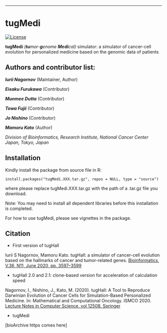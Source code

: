 ------------------------------------------------------------------------

# tugMedi

[![License](https://img.shields.io/badge/License-Nonprofit-orange.svg)](https://github.com/tugHall/tugMedi_open/blob/main/LICENSE.md)

**tugMedi** *(**tu**mor-**g**enome **Medi**cal)* simulator: a simulator of cancer-cell evolution for personalized medicine based on the genomic data of patients

## Authors and contributor list:

***Iurii Nagornov*** (Maintainer, Author)

***Eisaku Furukawa*** (Contributor)

***Munmee Dutta*** (Contributor)

***Towa Fujii*** (Contributor)

***Jo Nishino*** (Contributor)

***Mamoru Kato*** (Author)

*Division of Bioinformatics, Research Institute, National Cancer Center Japan, Tokyo, Japan*

## Installation

Kindly install the package from source file in R:

```         
install.packages("tugMedi.XXX.tar.gz", repos = NULL, type = "source")
```

where please replace tugMedi.XXX.tar.gz with the path of a .tar.gz file you download.

Note: You may need to install all dependent libraries before this installation is completed.

For how to use tugMedi, please see vignettes in the package.

## Citation

-   First version of tugHall

Iurii S Nagornov, Mamoru Kato. tugHall: a simulator of cancer-cell evolution based on the hallmarks of cancer and tumor-related genes. [Bioinformatics, V.36, N11, June 2020, pp. 3597–3599](https://doi.org/10.1093/bioinformatics/btaa182)

-   tugHall 2.0 and 2.1: clone-based version for acceleration of calculation speed

Nagornov, I., Nishino, J., Kato, M. (2020). tugHall: A Tool to Reproduce Darwinian Evolution of Cancer Cells for Simulation-Based Personalized Medicine. In: Mathematical and Computational Oncology. ISMCO 2020. [Lecture Notes in Computer Science, vol 12508. Springer](https://doi.org/10.1007/978-3-030-64511-3_7)

-   tugMedi

[bioArchive https comes here]
